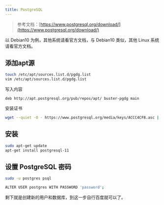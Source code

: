 ```yaml
---
title: PostgreSQL
---
```


> 参考文档：[https://www.postgresql.org/download/](https://www.postgresql.org/download/)

以 Debian10 为例，其他系统请看官方文档，与 Debian10 类似，其他 Linux 系统请看官方文档。

## 添加apt源

```bash
touch /etc/apt/sources.list.d/pgdg.list
vim /etc/apt/sources.list.d/pgdg.list
```

写入内容

```apt /etc/apt/sources.list.d/pgdg.list
deb http://apt.postgresql.org/pub/repos/apt/ buster-pgdg main
```

安装证书

```bash
wget --quiet -O - https://www.postgresql.org/media/keys/ACCC4CF8.asc | sudo apt-key add -
```

## 安装

```bash
sudo apt-get update
apt-get install postgresql-11
```

## 设置 PostgreSQL 密码

```bash
sudo -u postgres psql

ALTER USER postgres WITH PASSWORD 'password';
```

剩下就是创建新的用户和数据库，到这一步自行百度就可以了。